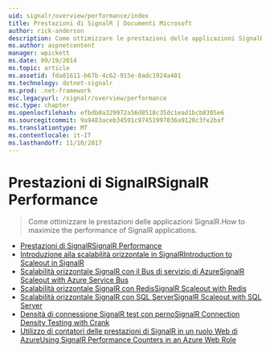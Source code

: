 ```yaml
---
uid: signalr/overview/performance/index
title: Prestazioni di SignalR | Documenti Microsoft
author: rick-anderson
description: Come ottimizzare le prestazioni delle applicazioni SignalR.
ms.author: aspnetcontent
manager: wpickett
ms.date: 09/19/2014
ms.topic: article
ms.assetid: fda81611-b67b-4c62-915e-8adc1924a401
ms.technology: dotnet-signalr
ms.prod: .net-framework
msc.legacyurl: /signalr/overview/performance
msc.type: chapter
ms.openlocfilehash: efbdb0a329972a56d8518c35dc1ead1bcb8305e6
ms.sourcegitcommit: 9a9483aceb34591c97451997036a9120c3fe2baf
ms.translationtype: MT
ms.contentlocale: it-IT
ms.lasthandoff: 11/10/2017
---
```

<a name="signalr-performance"></a><span data-ttu-id="9a585-103">Prestazioni di SignalR</span><span class="sxs-lookup"><span data-stu-id="9a585-103">SignalR Performance</span></span>
====================
> <span data-ttu-id="9a585-104">Come ottimizzare le prestazioni delle applicazioni SignalR.</span><span class="sxs-lookup"><span data-stu-id="9a585-104">How to maximize the performance of SignalR applications.</span></span>


- [<span data-ttu-id="9a585-105">Prestazioni di SignalR</span><span class="sxs-lookup"><span data-stu-id="9a585-105">SignalR Performance</span></span>](signalr-performance.md)
- [<span data-ttu-id="9a585-106">Introduzione alla scalabilità orizzontale in SignalR</span><span class="sxs-lookup"><span data-stu-id="9a585-106">Introduction to Scaleout in SignalR</span></span>](scaleout-in-signalr.md)
- [<span data-ttu-id="9a585-107">Scalabilità orizzontale SignalR con il Bus di servizio di Azure</span><span class="sxs-lookup"><span data-stu-id="9a585-107">SignalR Scaleout with Azure Service Bus</span></span>](scaleout-with-windows-azure-service-bus.md)
- [<span data-ttu-id="9a585-108">Scalabilità orizzontale SignalR con Redis</span><span class="sxs-lookup"><span data-stu-id="9a585-108">SignalR Scaleout with Redis</span></span>](scaleout-with-redis.md)
- [<span data-ttu-id="9a585-109">Scalabilità orizzontale SignalR con SQL Server</span><span class="sxs-lookup"><span data-stu-id="9a585-109">SignalR Scaleout with SQL Server</span></span>](scaleout-with-sql-server.md)
- [<span data-ttu-id="9a585-110">Densità di connessione SignalR test con perno</span><span class="sxs-lookup"><span data-stu-id="9a585-110">SignalR Connection Density Testing with Crank</span></span>](signalr-connection-density-testing-with-crank.md)
- [<span data-ttu-id="9a585-111">Utilizzo di contatori delle prestazioni di SignalR in un ruolo Web di Azure</span><span class="sxs-lookup"><span data-stu-id="9a585-111">Using SignalR Performance Counters in an Azure Web Role</span></span>](using-signalr-performance-counters-in-an-azure-web-role.md)
